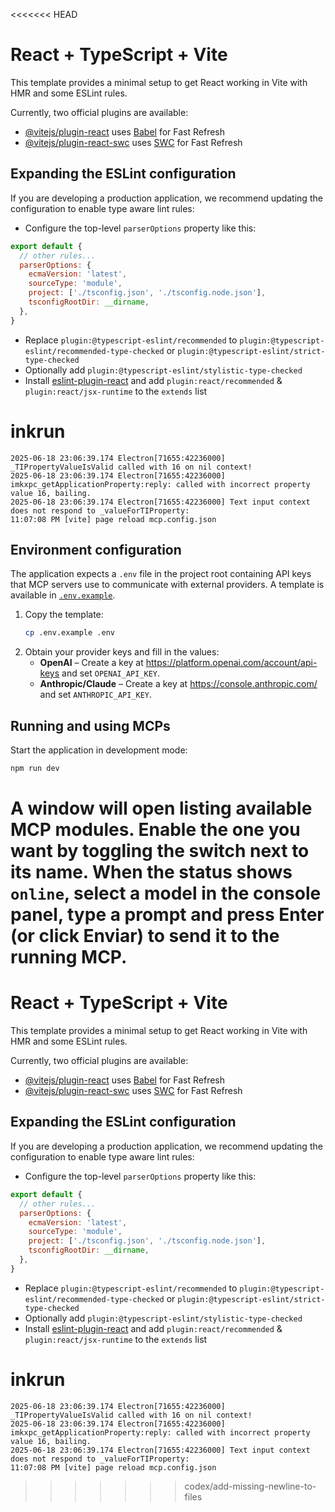 <<<<<<< HEAD
# React + TypeScript + Vite

This template provides a minimal setup to get React working in Vite with HMR and some ESLint rules.

Currently, two official plugins are available:

- [@vitejs/plugin-react](https://github.com/vitejs/vite-plugin-react/blob/main/packages/plugin-react/README.md) uses [Babel](https://babeljs.io/) for Fast Refresh
- [@vitejs/plugin-react-swc](https://github.com/vitejs/vite-plugin-react-swc) uses [SWC](https://swc.rs/) for Fast Refresh

## Expanding the ESLint configuration

If you are developing a production application, we recommend updating the configuration to enable type aware lint rules:

- Configure the top-level `parserOptions` property like this:

```js
export default {
  // other rules...
  parserOptions: {
    ecmaVersion: 'latest',
    sourceType: 'module',
    project: ['./tsconfig.json', './tsconfig.node.json'],
    tsconfigRootDir: __dirname,
  },
}
```

- Replace `plugin:@typescript-eslint/recommended` to `plugin:@typescript-eslint/recommended-type-checked` or `plugin:@typescript-eslint/strict-type-checked`
- Optionally add `plugin:@typescript-eslint/stylistic-type-checked`
- Install [eslint-plugin-react](https://github.com/jsx-eslint/eslint-plugin-react) and add `plugin:react/recommended` & `plugin:react/jsx-runtime` to the `extends` list
# inkrun

``` These errors are common in MACOSX
2025-06-18 23:06:39.174 Electron[71655:42236000] _TIPropertyValueIsValid called with 16 on nil context!
2025-06-18 23:06:39.174 Electron[71655:42236000] imkxpc_getApplicationProperty:reply: called with incorrect property value 16, bailing.
2025-06-18 23:06:39.174 Electron[71655:42236000] Text input context does not respond to _valueForTIProperty:
11:07:08 PM [vite] page reload mcp.config.json
```
## Environment configuration

The application expects a `.env` file in the project root containing API keys that MCP servers use to communicate with external providers.  A template is available in [`.env.example`](./.env.example).

1. Copy the template:
   ```bash
   cp .env.example .env
   ```
2. Obtain your provider keys and fill in the values:
   - **OpenAI** – Create a key at <https://platform.openai.com/account/api-keys> and set `OPENAI_API_KEY`.
   - **Anthropic/Claude** – Create a key at <https://console.anthropic.com/> and set `ANTHROPIC_API_KEY`.

## Running and using MCPs

Start the application in development mode:
```bash
npm run dev
```
A window will open listing available MCP modules. Enable the one you want by toggling the switch next to its name. When the status shows `online`, select a model in the console panel, type a prompt and press **Enter** (or click **Enviar**) to send it to the running MCP.
=======
# React + TypeScript + Vite

This template provides a minimal setup to get React working in Vite with HMR and some ESLint rules.

Currently, two official plugins are available:

- [@vitejs/plugin-react](https://github.com/vitejs/vite-plugin-react/blob/main/packages/plugin-react/README.md) uses [Babel](https://babeljs.io/) for Fast Refresh
- [@vitejs/plugin-react-swc](https://github.com/vitejs/vite-plugin-react-swc) uses [SWC](https://swc.rs/) for Fast Refresh

## Expanding the ESLint configuration

If you are developing a production application, we recommend updating the configuration to enable type aware lint rules:

- Configure the top-level `parserOptions` property like this:

```js
export default {
  // other rules...
  parserOptions: {
    ecmaVersion: 'latest',
    sourceType: 'module',
    project: ['./tsconfig.json', './tsconfig.node.json'],
    tsconfigRootDir: __dirname,
  },
}
```

- Replace `plugin:@typescript-eslint/recommended` to `plugin:@typescript-eslint/recommended-type-checked` or `plugin:@typescript-eslint/strict-type-checked`
- Optionally add `plugin:@typescript-eslint/stylistic-type-checked`
- Install [eslint-plugin-react](https://github.com/jsx-eslint/eslint-plugin-react) and add `plugin:react/recommended` & `plugin:react/jsx-runtime` to the `extends` list
# inkrun

``` These errors are common in MACOSX
2025-06-18 23:06:39.174 Electron[71655:42236000] _TIPropertyValueIsValid called with 16 on nil context!
2025-06-18 23:06:39.174 Electron[71655:42236000] imkxpc_getApplicationProperty:reply: called with incorrect property value 16, bailing.
2025-06-18 23:06:39.174 Electron[71655:42236000] Text input context does not respond to _valueForTIProperty:
11:07:08 PM [vite] page reload mcp.config.json
```
>>>>>>> codex/add-missing-newline-to-files
